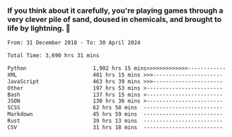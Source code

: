### If you think about it carefully, you're playing games through a very clever pile of sand, doused in chemicals, and brought to life by lightning.  👋


<!--START_SECTION:waka-->

```txt
From: 31 December 2018 - To: 30 April 2024

Total Time: 3,690 hrs 31 mins

Python                     1,902 hrs 15 mins>>>>>>>>>>>>>------------   51.55 %
XML                        481 hrs 15 mins >>>----------------------   13.04 %
JavaScript                 463 hrs 39 mins >>>----------------------   12.56 %
Other                      197 hrs 53 mins >------------------------   05.36 %
Bash                       137 hrs 15 mins >------------------------   03.72 %
JSON                       130 hrs 36 mins >------------------------   03.54 %
SCSS                       62 hrs 58 mins  -------------------------   01.71 %
Markdown                   45 hrs 59 mins  -------------------------   01.25 %
Rust                       39 hrs 13 mins  -------------------------   01.06 %
CSV                        31 hrs 18 mins  -------------------------   00.85 %
```

<!--END_SECTION:waka-->

